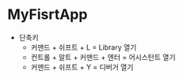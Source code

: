 # MyFisrtApp

- 단축키
  - 커맨드 + 쉬프트 + L  = Library 열기
  - 컨트롤 + 알트 + 커맨드 + 엔터 = 어시스턴트 열기
  - 커맨드 + 쉬프트 + Y = 디버거 열기